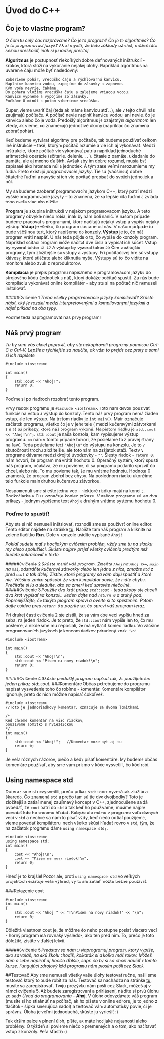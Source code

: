 # Úvod do C++

## Čo je to vlastne program?
*O čom tu celý čas rozprávame? Čo je to program? Čo je to algoritmus? Čo je to programovací jazyk? Ak si
myslíš, že tieto základy už vieš, môžeš túto sekciu preskočiť, inak si ju radšej prečítaj.*

**Algoritmus** je  postupnosť  niekoľkých  dobre  definovaných  inštrukcií  –  krokov,  ktorá  slúži  na  vykonanie nejakej úlohy. Napríklad algoritmus na uvarenie čaju môže byť nasledovný:
```
Zoberieme pohár, vrecúško čaju a rýchlovarnú kanvicu.
Naplníme kanvicu vodou, zapojíme do zásuvky a zapneme. 
Kým voda nevrie, čakáme. 
Do pohára vložíme vrecúško čaju a zalejeme vriacou vodou.
Kanvicu vypneme a vypojíme zo zásuvky.
Počkáme 8 minút a potom vyberieme vrecúško.
```
Super, vieme uvariť čaj (teda ak máme kanvicu atď. .), ale v tejto chvíli nás zaujímajú počítače. A počítač nevie  naplniť  kanvicu  vodou,  ani  nevie,  čo  je  kanvica  alebo  čo  je  voda.  Predošlý  algoritmus  je  ozajstným *algoritmom* len vtedy, ak vieme, čo znamenajú jednotlivé úkony (napríklad čo znamená zobrať pohár).

Keď budeme vytvárať algoritmy pre počítače, tak budeme používať celkom iné inštrukcie – také, ktorým počítač rozumie a vie ich aj vykonávať.
Medzi inštrukcie, ktoré počítač vie vykonávať patria napríklad jednoduché aritmetické operácie (sčítanie, delenie. . . ), čítanie z pamäte, ukladanie do pamäte, ale aj mnoho ďalších.
Avšak aby im dobre rozumel, musia byť zapísané ako hromada núl a jednotiek. A tým zase veľmi nerozumieme my ľudia. Preto existujú *programovacie jazyky*. Tie sú (väčšinou) dobre čitateľné ľuďmi a navyše si ich vie počítač prepísať do svojich jednotiek a núl.

My sa budeme zaoberať programovacím jazykom C++, ktorý patrí medzi vyššie programovacie jazyky – to znamená, že sa lepšie číta ľuďmi a zvláda toho oveľa viac ako nižšie.

**Program** je skupina inštrukcií v nejakom programovacom jazyku. A tieto programy obvykle niečo robia, inak by nám boli nanič.
V  našom  prípade  budeme  pracovať  s  programami,  ktoré  načítajú  nejaký  vstup  a  vypíšu  nejaký  výstup. 
**Vstup** je všetko, čo program dostane od nás. V našom prípade to bude väčšinou text, ktorý napíšeme do konzoly. 
**Výstup** je to, čo náš program vráti naspäť. U nás teda pôjde o to, čo vypíše do konzoly program.
Napríklad sčítací program môže načítať dve čísla a vypísať ich súčet.  Vstup by vyzeral takto:
```12 17```
A výstup by vyzeral takto:
```29```
Čím zložitejšie programy, tým zložitejšie sú vstupy a výstupy. Pri počítačovej hre sú vstupy klávesy, ktoré stláčate alebo kliknutia myše. Výstupy sú to, čo vidíte na monitore alebo zvuk z reproduktorov. 

**Kompilácia** je prepis programu napísaného v programovacom jazyku do strojového kódu (jednotiek a núl), ktorý dokáže počítač spustiť. Za nás bude kompiláciu vykonávať online kompilátor - aby ste si na počítač nič nemuseli inštalovať.

#####Cvičenie 1
*Treba všetky programovacie jazyky kompilovať? Skúste nájsť, aký je rozdiel medzi interpretovanými a kompilovanými jazykmi a nájsť príklad na oba typy.*

Poďme teda naprogramovať náš prvý program!

 
## Náš prvý program
*Tu by som vás chcel poprosiť, aby ste nekopírovali programy pomocou Ctrl-C a Ctrl-V. Lepšie a rýchlejšie sa naučíte, ak vám to prejde cez prsty a sami si ich napíšete*

```
#include <iostream>

int main()
{
	std::cout << "Ahoj!";
	return 0;
}
```

Poďme si po riadkoch rozobrať tento program.

Prvý riadok programu je `#include <iostream>`. Toto nám dovolí používať funkcie na vstup a výstup do konzoly. Tento náš prvý program nemá žiaden vstup, ale len výstup. 
Na treťom riadku je `int main()`. Main označuje začiatok programu, všetko čo je v jeho tele ( medzi kučeravými zátvorkami `{` a `}`) sú príkazy, ktoré náš program vykoná. 
Na piatom riadku je `std::cout << "Ahoj!\n";`. `std::cout` je naša konzola, kam vypisujeme výstup programu. `<<` nám v tomto prípade hovorí, že posielame to z pravej strany na ľavú. Teda posielame text `"Ahoj\n"` do výstupu na konzolu. Je to v skutočnosti trochu zložitejšie, ale toto nám na zažiatok stačí. Texty v programe dávame medzi dvojité úvodzovky - `""`. 
Šiesty riadok - `return 0;` nám hovorí, že program má vrátiť hodnotu 0. Operačný systém, ktorý spustí náš program, očakáva, že mu povieme, či sa programu podarilo spraviť čo chcel, alebo nie. To mu povieme tak, že mu vrátime hodnotu. Hodnota 0 znamená, že program zbehol bez chyby. 
Na poslednom riadku ukončíme telo funkcie main druhou kučeravou zátvorkou.

Nespomenuli sme si ešte jednu vec - niektoré riadky majú na konci `;`. Bodkočiarka v C++ označuje koniec príkazu. V našom programe sú len dva príkazy - jednym vypíšeme text `Ahoj` a druhým vrátime systému hodnotu 0. 

### Poďme to spustiť!
Aby ste si nič nemuseli inštalovať, rozhodli sme sa používať online editor. Tento editor nájdete na stránke [tu](https://www.onlinegdb.com/online_c++_compiler). Napíšte tam váš program a kliknite na zelené tlačítko **Run**. Dole v konzole uvidíte vypísané `Ahoj!`. 

*Pokiaľ budete mať s hocijakým cvičením problém, vždy sme tu na slacku my alebo spolužiaci. Skúste najprv prejsť všetky cvičenia predtým než budete pokračovať v texte*

#####Cvičenie 2
*Skúste meniť váš program. Zmeňte `Ahoj` na `Ahoj C++`, `main` na `mai`, odstráňte kučeravé zátvorky alebo len jednu z nich, zmažte `std` z pred `cout` a tak ďalej. Zistite, ktoré programy sa vám dajú spustiť a ktoré nie. Väčšina zmien spôsobí, že vám kompilátor povie, že máte chybu. Prečítajte si ju a sledujte, ako sa zmení keď spravíte niečo iné.*
#####Cvičenie 3
*Použite dva krát príkaz `std::cout` - teda akoby ste chceli dva krát vypísať na konzolu. Jeden dajte nad  `return 0` a druhý pod. Popremýšľajte, čo takýto program spraví a overte si to spustením. Potom dajte obidva pred `return 0` a pozrite sa, čo spraví váš program teraz.*


Pri druhej časti cvičenia 2 ste zistili, že sa vám obe veci vypíšu hneď za seba, na jeden riadok. Je to preto, že `std::cout` nám vypíše len to, čo mu pošleme, a nikde sme mu neposlali, že má vytlačiť koniec riadku. Vo väčšine programovacích jazykoch je koncom riadkov priradený znak `'\n'`. 
```
#include <iostream>

int main()
{
	std::cout << "Ahoj!\n";
	std::cout << "Pisem na novy riadok!\n";
	return 0;
}
```
#####Cvičenie 4
*Skúste predošlý program napísať tak, že použijete len jeden príkaz std::cout.*
###Komentáre
Občas potrebujeme do programu napísať vysvetlenie toho čo robíme - komentár. Komentáre kompilátor ignoruje, preto do nich môžme napísať čokoľvek. 
```
#include <iostream>
//Toto je jednoriadkovy komentar, oznacuje sa dvoma lomitkami

/*
Ked chceme komentar na viac riadkov,
pouzivame lomitko s hviezdickou
*/
int main()
{
	std::cout << "Ahoj!";	//Komentar moze byt aj tu
	return 0;
}
```
Je veľa rôznych názorov, prečo a kedy písať komentáre. My budeme občas komentáre používať, aby sme vám priamo v kóde vysvetlili, čo kód robí.

## Using namespace std
Doteraz sme si nevysvetlili, prečo príkaz `std::cout` vyzerá tak zložito a škaredo. Čo znamená `std` a prečo tam sú tie dve dvojbodky? Toto je zložitejší a zatiaľ menej zaujímavý koncept v C++, zjednodušene sa dá pvoedať, že `cout` patrí do `std` a tak keď ho používame, musíme najprv povedať kde ho chceme hľadať. Kebyže ale máme v programe veľa rôznych vecí v `std` a nechce sa nám to písať vždy, keď niečo odtiaľ použijeme, vieme povedať kompilátoru, nech všetko skúsi hľadať rovno v `std`, tým, že na začiatok programu dáme `using namespace std;`.
```
#include <iostream>
using namespace std;
int main()
{
	cout << "Ahoj!\n";
	cout << "Pisem na novy riadok!\n";
	return 0;
}
```
Hneď je to krajšie! Pozor ale, proti `using namespace std` vo veľkých projektoch existuje veľa výhrad, vy to ale zatiaľ môžte bežne používať.

###Reťazenie cout
```
#include <iostream>
int main()
{
	std::cout << "Ahoj " << "!\nPisem na novy riadok!" << "\n";
	return 0;
}
```
Dôležitá vlastnosť cout je, že môžme do neho postupne poslať viacero vecí  - horný program má rovnaký výsledok, ako ten pred nim. To, prečo je toto dôležité, zistite v ďalšej lekcii.

#####Cvičenie 5
*Predstav sa nám :) Naprogramuj program, ktorý vypíše, ako sa voláš, na akú školu chodíš, koľkaták si a koľko máš rokov. Môžeš nám o sebe napísať aj hocičo ďalšie, napr. čo by si sa chcel naučiť v tomto kurze. Fungujúci zdrojový kód programu nám prosím pošli cez Slack.*


##Testovač
Aby sme nemuseli všetky vaše úlohy testovať ručne, našli sme testovač ktorý to bude robiť za nás. Testovač sa nachádza na stránke [tu](https://testovac.ksp.sk/wiki/), musíte sa zaregistrovať. Tvoju prezývku nám pošli cez Slack, môžeš aj v rámci cvičenia 5. 
Až budete zaregistrovaní a prihlásení, nájdite si prvú úlohu zo sady *Úvod do programovania* - **Ahoj**. 
V úlohe odovzdávate váš program (musíte si ho stiahnúť na počítač, ak ho píšete v online editore, je to jedno z tlačítok - šipka smerujúca nadol)  a testovač vám automaticky povie, či je správny. Úloha je veľmi jednoduchá, skúste ju vyriešiť :)



Tak držím palce v plnení úloh, píšte, ak máte hocijaké nejasnosti alebo problémy. O týždeň si povieme niečo o premenných a o tom, ako načítavať vstup z konzoly. Veľa šťastia :) 




